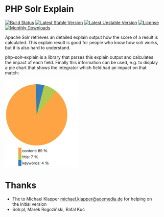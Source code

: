 # PHP Solr Explain

[![Build Status](https://github.com/TYPO3-Solr/php-solr-explain/actions/workflows/ci.yml/badge.svg?branch=master)](https://github.com/TYPO3-Solr/php-solr-explain/actions?query=branch%3Amaster)
[![Latest Stable Version](https://poser.pugx.org/apache-solr-for-typo3/php-solr-explain/v/stable)](https://packagist.org/packages/apache-solr-for-typo3/php-solr-explain)
[![Latest Unstable Version](https://poser.pugx.org/apache-solr-for-typo3/php-solr-explain/v/unstable)](https://packagist.org/packages/apache-solr-for-typo3/php-solr-explain)
[![License](https://poser.pugx.org/apache-solr-for-typo3/php-solr-explain/license)](https://packagist.org/packages/apache-solr-for-typo3/php-solr-explain)
[![Monthly Downloads](https://poser.pugx.org/apache-solr-for-typo3/php-solr-explain/d/monthly)](https://packagist.org/packages/apache-solr-for-typo3/php-solr-explain)

Apache Solr retrieves an detailed explain output how the score of a result is calculated. This explain result
is good for people who know how solr works, but it is also hard to understand.

php-solr-explain is a library that parses this explain output and calculates the impact of each field. Finally this information can be used, e.g.
to display a pie chart that shows the integrator which field had an impact on that match:

![Pie chart with explain information](example.png)

# Thanks

* Thx to Michael Klapper <michael.klapper@aoemedia.de> for helping on the initial version
* Solr.pl, Marek Rogoziński, Rafał Kuć


